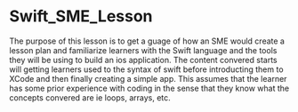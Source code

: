 # Swift_SME_Lesson

The purpose of this lesson is to get a guage of how an SME would create a lesson plan and familiarize learners with the Swift language and the tools they will be using to build an ios application. The content convered starts will getting learners used to the syntax of swift before introducting them to XCode and then finally creating a simple app. This assumes that the learner has some prior experience with coding in the sense that they know what the concepts convered are ie loops, arrays, etc.

